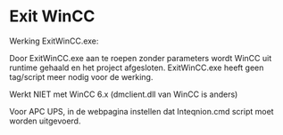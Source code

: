 # Exit WinCC

Werking ExitWinCC.exe:

Door ExitWinCC.exe aan te roepen zonder parameters wordt WinCC uit runtime gehaald en het project afgesloten.
ExitWinCC.exe heeft geen tag/script meer nodig voor de werking.

Werkt NIET met WinCC 6.x (dmclient.dll van WinCC is anders)


Voor APC UPS, in de webpagina instellen dat Inteqnion.cmd script moet worden uitgevoerd.